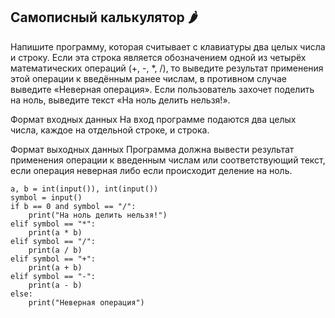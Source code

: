 ## Самописный калькулятор 🌶️
Напишите программу, которая считывает с клавиатуры два целых числа и строку. Если эта строка является обозначением одной из четырёх математических операций (+, -, *, /), то выведите результат применения этой операции к введённым ранее числам, в противном случае выведите «Неверная операция». Если пользователь захочет поделить на ноль, выведите текст «На ноль делить нельзя!».

Формат входных данных
На вход программе подаются два целых числа, каждое на отдельной строке, и строка.

Формат выходных данных
Программа должна вывести результат применения операции к введенным числам или соответствующий текст, если операция неверная либо если происходит деление на ноль.

```
a, b = int(input()), int(input())
symbol = input()
if b == 0 and symbol == "/":
    print("На ноль делить нельзя!")
elif symbol == "*":
    print(a * b)
elif symbol == "/":
    print(a / b)
elif symbol == "+":
    print(a + b)
elif symbol == "-":
    print(a - b)
else:
    print("Неверная операция")
```